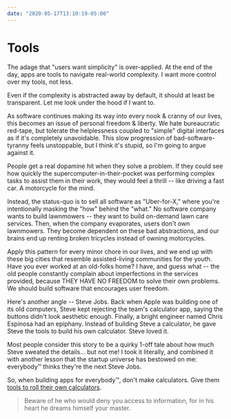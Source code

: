 ```yaml
---
date: "2020-05-17T13:10:19-05:00"
---
```


# Tools

The adage that "users want simplicity" is over-applied. At the end of the day, apps are tools to navigate real-world complexity. I want more control over my tools, not less.

Even if the complexity is abstracted away by default, it should at least be transparent. Let me look under the hood if I want to.

As software continues making its way into every nook & cranny of our lives, this becomes an issue of personal freedom & liberty. We hate bureaucratic red-tape, but tolerate the helplessness coupled to "simple" digital interfaces as if it's completely unavoidable. This slow progression of bad-software-tyranny feels unstoppable, but I think it's stupid, so I'm going to argue against it.

People get a real dopamine hit when they solve a problem. If they could see how quickly the supercomputer-in-their-pocket was performing complex tasks to assist them in their work, they would feel a thrill -- like driving a fast car. A motorcycle for the mind.

Instead, the status-quo is to sell all software as "Uber-for-X," where you're intentionally masking the "how" behind the "what." No software company wants to build lawnmowers -- they want to build on-demand lawn care services. Then, when the company evaporates, users don't own lawnmowers. They become dependent on these bad abstractions, and our brains end up renting broken tricycles instead of owning motorcycles.

Apply this pattern for every minor chore in our lives, and we end up with these big cities that resemble assisted-living communities for the youth. Have you ever worked at an old-folks home? I have, and guess what -- the old people constantly complain about imperfections in the services provided, because THEY HAVE NO FREEDOM to solve their own problems. We should build software that encourages user freedom.

Here's another angle -- Steve Jobs. Back when Apple was building one of its old computers, Steve kept rejecting the team's calculator app, saying the buttons didn't look aesthetic enough. Finally, a bright engineer named Chris Espinosa had an epiphany. Instead of building Steve a calculator, he gave Steve the tools to build his own calculator. Steve loved it.

Most people consider this story to be a quirky 1-off tale about how much Steve sweated the details... but not me! I took it literally, and combined it with another lesson that the startup universe has bestowed on me: everybody™ thinks they're the next Steve Jobs.

So, when building apps for everybody™, don't make calculators. Give them [tools to roll their own calculators](https://app.pooldash.com/formula/vast_argument_756/edit#t-calc_hypo).

> Beware of he who would deny you access to information, for in his heart he dreams himself your master.
